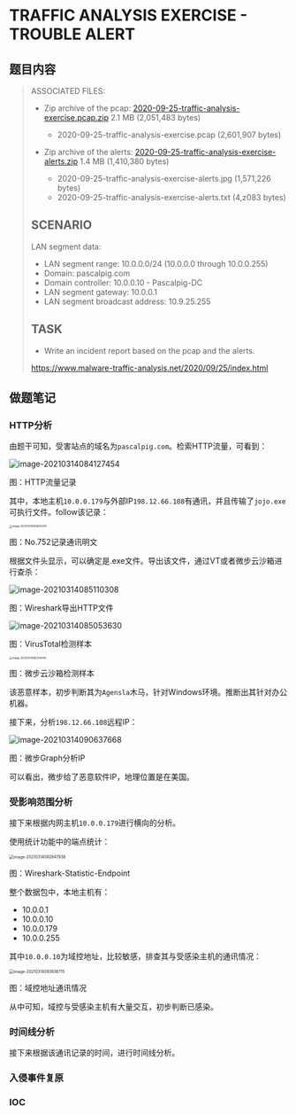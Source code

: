 # TRAFFIC ANALYSIS EXERCISE - TROUBLE ALERT



## 题目内容

>   ASSOCIATED FILES:
>
>   -   Zip archive of the pcap: [2020-09-25-traffic-analysis-exercise.pcap.zip](https://www.malware-traffic-analysis.net/2020/09/25/2020-09-25-traffic-analysis-exercise.pcap.zip)  2.1 MB (2,051,483 bytes)
>       -   2020-09-25-traffic-analysis-exercise.pcap  (2,601,907 bytes)
>
>   -   Zip archive of the alerts: [2020-09-25-traffic-analysis-exercise-alerts.zip](https://www.malware-traffic-analysis.net/2020/09/25/2020-09-25-traffic-analysis-exercise-alerts.zip)  1.4 MB (1,410,380 bytes)
>       -   2020-09-25-traffic-analysis-exercise-alerts.jpg  (1,571,226 bytes)
>       -   2020-09-25-traffic-analysis-exercise-alerts.txt  (4,z083 bytes)
>
>   ## SCENARIO
>
>   LAN segment data:
>
>   -   LAN segment range: 10.0.0.0/24 (10.0.0.0 through 10.0.0.255)
>   -   Domain: pascalpig.com
>   -   Domain controller: 10.0.0.10 - Pascalpig-DC
>   -   LAN segment gateway: 10.0.0.1
>   -   LAN segment broadcast address: 10.9.25.255
>
>    
>
>   ## TASK
>
>   -   Write an incident report based on the pcap and the alerts.
>
>   https://www.malware-traffic-analysis.net/2020/09/25/index.html



## 做题笔记

### HTTP分析

由题干可知，受害站点的域名为`pascalpig.com`。检索HTTP流量，可看到：

![image-20210314084127454](https://image-host-toky.oss-cn-shanghai.aliyuncs.com/image-20210314084127454.png)

图：HTTP流量记录

其中，本地主机`10.0.0.179`与外部IP`198.12.66.108`有通讯，并且传输了`jojo.exe`可执行文件。follow该记录：

<img src="https://image-host-toky.oss-cn-shanghai.aliyuncs.com/image-20210314084605400.png" alt="image-20210314084605400" style="zoom:33%;" />

图：No.752记录通讯明文

根据文件头显示，可以确定是.exe文件。导出该文件，通过VT或者微步云沙箱进行查杀：

![image-20210314085110308](https://image-host-toky.oss-cn-shanghai.aliyuncs.com/image-20210314085110308.png)

图：Wireshark导出HTTP文件



![image-20210314085053630](https://image-host-toky.oss-cn-shanghai.aliyuncs.com/image-20210314085053630.png)

图：VirusTotal检测样本

<img src="https://image-host-toky.oss-cn-shanghai.aliyuncs.com/image-20210314085314446.png" alt="image-20210314085314446" style="zoom: 33%;" />

图：微步云沙箱检测样本

该恶意样本，初步判断其为`Agensla`木马，针对Windows环境。推断出其针对办公机器。

接下来，分析`198.12.66.108`远程IP：

![image-20210314090637668](https://image-host-toky.oss-cn-shanghai.aliyuncs.com/image-20210314090637668.png)

图：微步Graph分析IP

可以看出，微步给了恶意软件IP，地理位置是在美国。

### 受影响范围分析

接下来根据内网主机`10.0.0.179`进行横向的分析。

使用统计功能中的端点统计：

<img src="https://image-host-toky.oss-cn-shanghai.aliyuncs.com/image-20210314092847938.png" alt="image-20210314092847938" style="zoom:50%;" />

图：Wireshark-Statistic-Endpoint

整个数据包中，本地主机有：

-   10.0.0.1
-   10.0.0.10
-   10.0.0.179
-   10.0.0.255

其中`10.0.0.10`为域控地址，比较敏感，排查其与受感染主机的通讯情况：

<img src="https://image-host-toky.oss-cn-shanghai.aliyuncs.com/image-20210314093936715.png" alt="image-20210314093936715" style="zoom:50%;" />

图：域控地址通讯情况

从中可知，域控与受感染主机有大量交互，初步判断已感染。





### 时间线分析

接下来根据该通讯记录的时间，进行时间线分析。



### 入侵事件复原



### IOC





